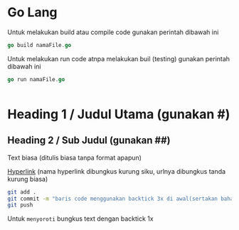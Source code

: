 # Go Lang

Untuk melakukan build atau compile code gunakan perintah dibawah ini
```go
go build namaFile.go
```

Untuk melakukan run code atnpa melakukan buil (testing) gunakan perintah dibawah ini
```go
go run namaFile.go
```

```bash
```

# Heading 1 / Judul Utama (gunakan #)

## Heading 2 / Sub Judul (gunakan ##)

Text biasa (ditulis biasa tanpa format apapun)

[Hyperlink](https://www.google.com) (nama hyperlink dibungkus kurung siku, urlnya dibungkus tanda kurung biasa)

```bash
git add .
git commit -m "baris code menggunakan backtick 3x di awal(sertakan bahasanya) dan akhir code"
git push
```

Untuk `menyoroti` bungkus text dengan backtick 1x
